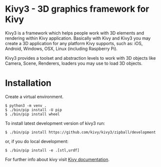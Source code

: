# Kivy3 - 3D graphics framework for Kivy

Kivy3 is a framework which helps people work with 3D elements and rendering
within Kivy application. Basically with Kivy and Kivy3 you may create a 3D
application for any platform Kivy supports, such as: iOS, Android, Windows,
OSX, Linux (including Raspberry Pi).

Kivy3 provides a toolset and abstraction levels to work with 3D objects like
Camera, Scene, Renderers, loaders you may use to load 3D objects.

# Installation

Create a virtual environment.

    $ python3 -m venv .
    $ ./bin/pip install -U pip
    $ ./bin/pip install wheel

To install latest development version of kivy3 run:

    $ ./bin/pip install https://github.com/kivy/kivy3/zipball/development

or, if you do local development:

    $ ./bin/pip install -e .[stl,urdf]

For further info about kivy visit
[Kivy documentation](https://kivy.org/docs/installation/installation.html).
